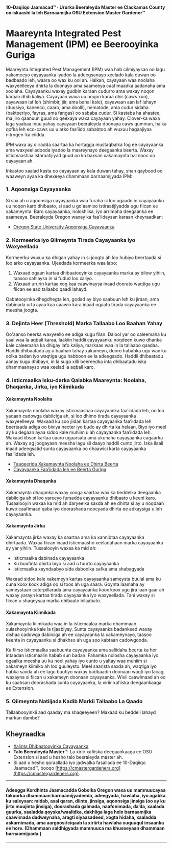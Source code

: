 #### 10-Daqiiqo Jaamacad™ · Ururka Beeraleyda Master ee Clackamas County oo iskaashi la leh Barnaamijka OSU Extension Master Gardener™

# Maareynta Integrated Pest Management (IPM) ee Beerooyinka Guriga

Maareynta Integrated Pest Management (IPM) waa hab cilmiyaysan oo lagu xakameeyo cayayaanka iyadoo la adeegsanayo xeelado kala duwan oo badbaado leh, waara oo wax ku ool ah. Halkan, cayayaan waa noolaha waxyeelleeya dhirta la doonayo ama saameeya caafimaadka aadanaha ama xoolaha. Cayayaanku waxay gudbin karaan cudurro ama waxay noqon karaan dhib kaliya. Cayayaan waxa uu noqon karaa dhir (caws xun), xayawaan laf leh (shimbir, jiir, ama bahal kale), xayawaan aan laf lahayn (duqsiyo, kaneeco, caaro, ama doolli), nematode, ama cudur sidaha (bakteeriyo, fayras, ama fangas) oo sababa cudur. Si kastaba ha ahaatee, ma jiro qaanuun guud oo qeexaya waxa cayayaan yahay. Clover-ka waxa laga yaabaa inuu yahay cayayaan beeraleyda doonaya caws qumman, halka qofka leh eco-caws uu u arko faa’iido sababtoo ah wuxuu hagaajiyaa nitrogen-ka ciidda.

IPM waxa ay diiradda saartaa ka hortagga mustaqbalka fog ee cayayaanka ama waxyeelladooda iyadoo la maareynayo deegaanka beerta. Waxay isticmaashaa istaraatijiyad guud oo ka baxsan xakamaynta hal nooc oo cayayaan ah.

Inkastoo xaalad kasta oo cayayaan ay kala duwan tahay, shan qaybood oo waaweyn ayaa ka dhexeeya dhammaan barnaamijyada IPM:

### 1. Aqoonsiga Cayayaanka

Si sax ah u aqoonsiga cayayaanka waa furaha si loo ogaado in cayayaanku uu noqon karo dhibaato, si aad u go'aamiso istiraatijiyadda ugu fiican ee xakameynta. Baro cayayaanka, noloshiisa, iyo arrimaha deegaanka ee saameeya. Beeraleyda Oregon waxay ka faa’iidaysan karaan kheyraadkan:

- [Oregon State University Aqoonsiga Cayayaanka](https://extension.oregonstate.edu/pests-weeds-diseases/insects/insect-identification)

### 2. Kormeerka iyo Qiimeynta Tirada Cayayaanka iyo Waxyeellada

Kormeerku wuxuu ka dhigan yahay in si joogto ah loo hubiyo beertaada si loo arko cayayaanka. Ujeedada kormeerka waa labo:

1. Waxaad ogaan kartaa dhibaatooyinka cayayaanka marka ay bilow yihiin, taasoo sahlaysa in si fudud loo xaliyo.
2. Waxaad ururin kartaa xog kaa caawinaysa inaad doorato waqtiga ugu fiican ee aad tallaabo qaadi lahayd.

Qabatooyinka dhegdhegta leh, godad ay biyo saabuun leh ku jiraan, ama dabinada urta ayaa kaa caawin kara inaad ogaato tirada cayayaanka ee meesha joogta.

### 3. Dejinta Heer (Threshold) Marka Tallaabo Loo Baahan Yahay

Go'aanso heerka waxyeello ee adiga kugu filan. Dalool yar oo caleemaha ku yaal waa la aqbali karaa, laakiin haddii cayayaanku noqdeen kuwo dhanka kale caleemaha ka dhigay lafo kaliya, markaas waa in la tallaabo qaadaa. Haddii dhibaatadu ay u baahan tahay xakameyn, dooro hababka ugu wax ku oolka badan iyo waqtiga ugu habboon ee la adeegsado. Haddii dhibaatadu aanay kugu dhibayn, in la sugo xilli beereedka inta dhibaatadu iska dhammaanayso waa xeelad la aqbali karo.

### 4. Isticmaalka Isku-darka Qalabka Maareynta: Noolaha, Dhaqanka, Jirka, iyo Kiimikada

#### Xakamaynta Noolaha

Xakamaynta noolaha waxay isticmaashaa cayayaanka faa’iidada leh, oo loo yaqaan cadowga dabiiciga ah, si loo dhimo tirada cayayaanka waxyeelleeya. Waxaad ku soo jiidan kartaa cayayaanka faa’iidada leh beertaada adiga oo bixiya necter iyo budo ay dhirta ka helaan. Biyo iyo meel ay ku degaan ayaa sidoo kale muhiim u ah cayayaanka faa’iidada leh. Waxaad iibsan kartaa caaro ugaarsata ama ukunaha cayayaanka cagaarka ah. Waxay ag joogayaan meesha lagu sii daayo haddii cunto jirto. Iska ilaali inaad adeegsatid sunta cayayaanka oo dhaawici karta cayayaanka faa’iidada leh.

- [Taageerida Xakamaynta Noolaha ee Dhirta Beerta](https://gardenecology.oregonstate.edu/sites/agscid7/files/gardenecology/gel_brief_2_biocontrol.pdf)
- [Cayayaanka Faa’iidada leh ee Beerta Guriga](https://cmastergardeners.files.wordpress.com/2022/02/beneficial-insects.pdf)

#### Xakamaynta Dhaqanka

Xakamaynta dhaqanka waxay xooga saartaa wax ka beddelka deegaanka dabiiciga ah si loo yareeyo fursadda cayayaanku dhibaato u keeni karo. Tusaalooyin waxaa ka mid ah daryeelka saxda ah ee dhirta si ay u noqdaan kuwo caafimaad qaba iyo doorashada noocyada dhirta ee adkaysiga u leh cayayaanka.

#### Xakamaynta Jirka

Xakamaynta jirka waxay ka saartaa ama ka xannibtaa cayayaanka dhirtaada. Waxaa fiican inaad isticmaasho xeeladahaan marka cayayaanku ay yar yihiin. Tusaalooyin waxaa ka mid ah:

- Isticmaalka dabinada cayayaanka
- Ku buufinta dhirta biyo si aad u tuurto cayayaanka
- Isticmaalka xayndaabyo sida daboolka safka ama shabagyada

Waxaad sidoo kale xakameyn kartaa cayayaanka sameysta buulal ama ku cuna koox koox adiga oo si toos ah uga saara. Goynta laamaha ay sameystaan caterpillarada ama cayayaanka koox koox ugu jira laan gaar ah waxay yarayn kartaa tirada cayayaanka iyo waxyeellada. Tani waxay si fiican u shaqeysaa marka dhibaato bilaabato.

#### Xakamaynta Kiimikada

Xakamaynta kiimikada waa in la isticmaalaa marka dhammaan xulashooyinka kale la tijaabiyay. Sunta cayayaanka badankeed waxay dishaa cadowga dabiiciga ah ee cayayaanka la xakameynayo, taasoo keenta in cayayaanku si dhakhso ah uga soo kabtaan cadowgooda.

Ka fiirso isticmaalka saabuunta cayayaanka ama saliidaha beerta ka hor intaadan isticmaalin habab sun badan. Fahamka nolosha cayayaanka iyo ogaalka meesha uu ku nool yahay iyo cunto u yahay waa muhiim si xakameyn kiimiko ah loo guuleysto. Meel saarista saxda ah, waqtiga iyo habka saxda ah ee lagu buufiyo waxay badbaadin doonaan waqti iyo lacag, waxayna si fiican u xakameyn doonaan cayayaanka. Wixii caawimaad ah oo ku saabsan doorashada sunta cayayaanka, la xiriir xafiiska deegaankaaga ee Extension.

### 5. Qiimeynta Natiijada Kadib Markii Tallaabo La Qaado

Tallaabooyinkii aad qaaday ma shaqeeyeen? Maxaad ku beddeli lahayd markan dambe?

## Kheyraadka

- [Xalinta Dhibaatooyinka Cayayaanka](https://solvepestproblems.oregonstate.edu/)
- **Talo Beeraleyda Master™**: La xiriir xafiiska deegaankaaga ee OSU Extension si aad u hesho talo beeraleyda master ah.
- Si aad u hesho qoraallada iyo jadwalka fasallada ee 10-Daqiiqo Jaamacad™, booqo [https://cmastergardeners.org](https://cmastergardeners.org).

---

#### Adeegga Kordhinta Jaamacadda Gobolka Oregon waxa uu mamnuucayaa takoorka dhammaan barnaamijyadeeda, adeegyada, hawlaha, iyo agabka ku saleysan: midab, asal qaran, diinta, jinsiga, aqoonsiga jinsiga (oo ay ku jirto muujinta jinsiga), doorashada galmada, naafonimada, da’da, xaalada guurka, xaaladda qoyska/waalidka, dakhliga laga helo barnaamijka caawimada dadweynaha, aragti siyaasadeed, xogta hidaha, xaaladda askarnimada, ama aargoosi/ciqaab la xiriirta hawlaha xuquuqul insaanka ee hore. (Dhammaan saldhigyada mamnuuca ma khuseeyaan dhammaan barnaamijyada.)
---